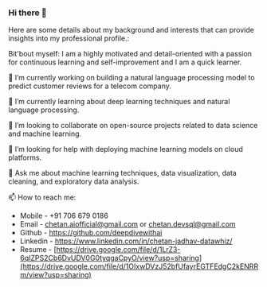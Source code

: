 ### Hi there 👋

Here are some details about my background and interests that can provide insights into my professional profile.:

Bit'bout myself: I am a highly motivated and detail-oriented with a passion for continuous learning and self-improvement and I am a quick learner. 

🔭 I’m currently working on building a natural language processing model to predict customer reviews for a telecom company.

🌱 I’m currently learning about deep learning techniques and natural language processing.

👯 I’m looking to collaborate on open-source projects related to data science and machine learning.

🤔 I’m looking for help with deploying machine learning models on cloud platforms.

💬 Ask me about machine learning techniques, data visualization, data cleaning, and exploratory data analysis.

📫 How to reach me: 

- Mobile - +91 706 679 0186
- Email - chetan.aiofficial@gmail.com or chetan.devsql@gmail.com
- Github - https://github.com/deepdivewithai
- Linkedin - https://www.linkedin.com/in/chetan-jadhav-datawhiz/
- Resume - [https://drive.google.com/file/d/1LrZ3-6qIZPS2Cb6DvUDV0G0tyqgaCpyO/view?usp=sharing](https://drive.google.com/file/d/1OIxwDVzJ52bfUfayrEGTFEdgC2kENRRm/view?usp=sharing)
